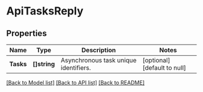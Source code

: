 # ApiTasksReply

## Properties
Name | Type | Description | Notes
------------ | ------------- | ------------- | -------------
**Tasks** | **[]string** | Asynchronous task unique identifiers. | [optional] [default to null]

[[Back to Model list]](../README.md#documentation-for-models) [[Back to API list]](../README.md#documentation-for-api-endpoints) [[Back to README]](../README.md)


